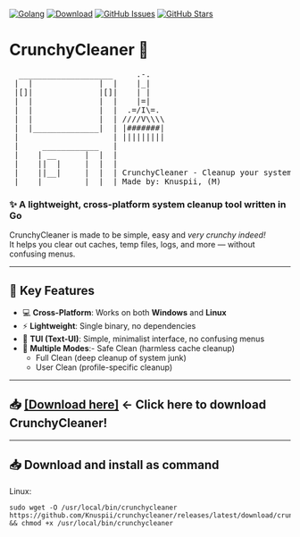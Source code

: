 [![Golang](https://img.shields.io/static/v1?label=Made%20with&message=Go&logo=go&labelColor=00ADZ8&color=007ACC)](https://go.dev/)
[![Download](https://img.shields.io/github/downloads/Knuspii/crunchycleaner/total?color=green)](https://github.com/Knuspii/crunchycleaner/releases)
[![GitHub Issues](https://img.shields.io/github/issues/Knuspii/crunchycleaner)](https://github.com/Knuspii/crunchycleaner/issues)
[![GitHub Stars](https://img.shields.io/github/stars/Knuspii/crunchycleaner?style=social)](https://github.com/Knuspii/crunchycleaner/stargazers)

<h1>CrunchyCleaner 🧹</h1>

<p align="center">
<pre>
  ____________________     .-.
 |  |              |  |    |_|
 |[]|              |[]|    | |
 |  |              |  |    |=|
 |  |              |  |  .=/I\=.
 |  |              |  | ////V\\\\
 |  |______________|  | |#######|
 |                    | |||||||||
 |     ____________   |
 |    | __      |  |  |
 |    ||  |     |  |  |
 |    ||__|     |  |  | CrunchyCleaner - Cleanup your system!
 |____|_________|__|__| Made by: Knuspii, (M)
</pre>
</p>

### ✨ A lightweight, cross-platform system cleanup tool written in **Go**
CrunchyCleaner is made to be simple, easy and *very crunchy indeed!*\
It helps you clear out caches, temp files, logs, and more — without confusing menus.

---

## 🔑 Key Features

- 💻 **Cross-Platform**: Works on both **Windows** and **Linux**
- ⚡ **Lightweight**: Single binary, no dependencies
- 🎨 **TUI (Text-UI)**: Simple, minimalist interface, no confusing menus
- 🧹 **Multiple Modes**:- Safe Clean (harmless cache cleanup)
  - Full Clean (deep cleanup of system junk)
  - User Clean (profile-specific cleanup)

---

## 📥 [[Download here]](https://github.com/Knuspii/crunchycleaner/releases) <- Click here to download CrunchyCleaner!

---

## 📥 Download and install as command
Linux:
```
sudo wget -O /usr/local/bin/crunchycleaner https://github.com/Knuspii/crunchycleaner/releases/latest/download/crunchycleaner && chmod +x /usr/local/bin/crunchycleaner
```
